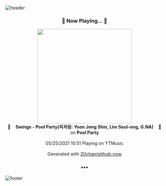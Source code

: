 ![header](https://capsule-render.vercel.app/api?type=wave&height=170&section=header&text=Hi.%20I'm%20SHIFT&fontColor=090707&fontAlignX=45&fontAlignY=65&fontSize=100)

<h3 align="center">🎵 Now Playing... 🎵</h3>
<p align="center">
  <a href="https://music.youtube.com/watch?v=LBsUpB3JoBY">
    <img width="300" src="https://lh3.googleusercontent.com/q84SSiNPkTnBAUa2WrfQmDFr4x4LZNBO8aft2fM4B8xSL-QiI3YqLK6aQ6PWH414s2IlY7Ndw6_imZmX">
  </a>
  <br>
  🎵&nbsp&nbsp&nbsp <b>Swings - Pool Party(피처링: Yoon Jong Shin, Lim Seul-ong, G.NA)</b> &nbsp&nbsp&nbsp🎵
  <br>
  on <b>Pool Party</b>
  
  <br />
  <br />
  05/25/2021 10:51 Playing on YTMusic
  <br />
  <br />
  Generated with <a href="https://github.com/20chan/github-now">20chan/github-now</a>
</p>

<h3 align="center">•••</h3>

![footer](https://capsule-render.vercel.app/api?type=wave&height=150&section=footer)
